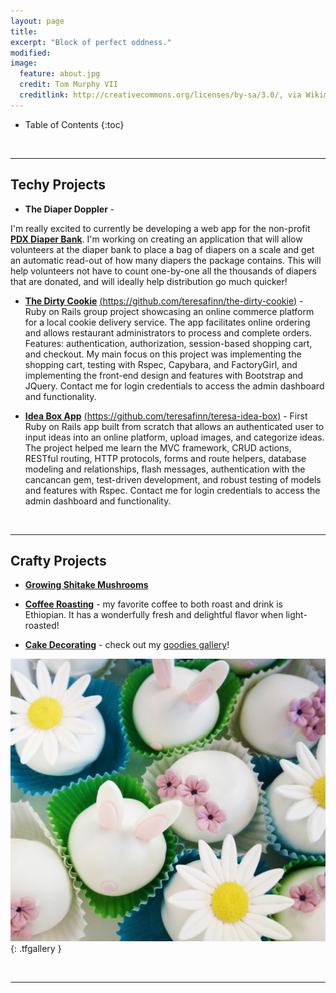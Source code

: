 ```yaml
---
layout: page
title:
excerpt: "Block of perfect oddness."
modified:
image:
  feature: about.jpg
  credit: Tom Murphy VII
  creditlink: http://creativecommons.org/licenses/by-sa/3.0/, via Wikimedia Commons
---
```



* Table of Contents
{:toc}

<br/>

---


## Techy Projects
* **The Diaper Doppler** -
<!-- (http://diaper-doppler.herokuapp.com) -->
<!-- [(https://github.com/teresafinn/the-dirty-cookie)](https://github.com/teresafinn/the-dirty-cookie) -->
I'm really excited to currently be developing a web app for the non-profit [**PDX Diaper Bank**](www.pdxdiaperbank.org/). I'm working on creating an application that will allow volunteers at the diaper bank to place a bag of diapers on a scale and get an automatic read-out of how many diapers the package contains. This will help volunteers not have to count one-by-one all the thousands of diapers that are donated, and will ideally help distribution go much quicker!

* [**The Dirty Cookie**](http://dirty-cookie.herokuapp.com)
[(https://github.com/teresafinn/the-dirty-cookie)](https://github.com/teresafinn/the-dirty-cookie) -
Ruby on Rails group project showcasing an online commerce platform for a local cookie delivery service. The app facilitates online ordering and allows restaurant administrators to process and complete orders. Features: authentication, authorization, session-based shopping cart, and checkout. My main focus on this project was implementing the shopping cart, testing with Rspec, Capybara, and FactoryGirl, and implementing the front-end design and features with Bootstrap and JQuery. Contact me for login credentials to access the admin dashboard and functionality.

* [**Idea Box App**](http://teresa-idea-box.herokuapp.com/)
[(https://github.com/teresafinn/teresa-idea-box)](https://github.com/teresafinn/teresa-idea-box) -
First Ruby on Rails app built from scratch that allows an authenticated user to input ideas into an online platform, upload images, and categorize ideas. The project helped me learn the MVC framework, CRUD actions, RESTful routing, HTTP protocols, forms and route helpers, database modeling and relationships, flash messages, authentication with the cancancan gem, test-driven development, and robust testing of models and features with Rspec. Contact me for login credentials to access the admin dashboard and functionality.

<br/>



---

##  Crafty Projects
* [**Growing Shitake Mushrooms**](link)

* [**Coffee Roasting**](link) - my favorite coffee to both roast and drink is Ethiopian. It has a wonderfully fresh and delightful flavor when light-roasted!

* [**Cake Decorating**](/projects/cake-pictures) - check out my [goodies gallery](/projects/cake-pictures)!

![Easter Truffles](/images/easter.jpg "Easter Truffles"){: .tfgallery }

<br/>

---


